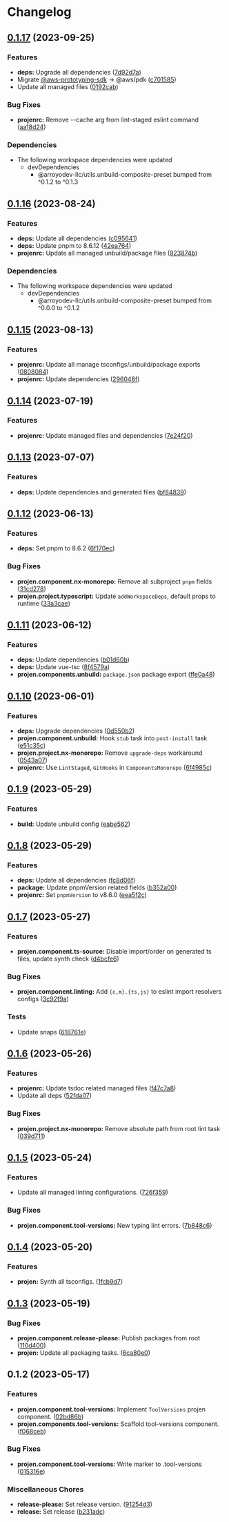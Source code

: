 # Changelog

## [0.1.17](https://github.com/ArroyoDev-LLC/components/compare/@arroyodev-llc/projen.component.tool-versions-v0.1.16...@arroyodev-llc/projen.component.tool-versions-v0.1.17) (2023-09-25)


### Features

* **deps:** Upgrade all dependencies ([7d92d7a](https://github.com/ArroyoDev-LLC/components/commit/7d92d7a3219d0c1df79e7c311391deb7f7ed98be))
* Migrate [@aws-prototyping-sdk](https://github.com/aws-prototyping-sdk) -&gt; @aws/pdk ([c701585](https://github.com/ArroyoDev-LLC/components/commit/c701585692de6b4ba01b018805ecedadbab67ca7))
* Update all managed files ([0192cab](https://github.com/ArroyoDev-LLC/components/commit/0192cab235b2bfe7e68a218b2373b919b819085a))


### Bug Fixes

* **projenrc:** Remove --cache arg from lint-staged eslint command ([aa18d24](https://github.com/ArroyoDev-LLC/components/commit/aa18d24368ab0c1283bc9dab7dfbaa54a1c69447))


### Dependencies

* The following workspace dependencies were updated
  * devDependencies
    * @arroyodev-llc/utils.unbuild-composite-preset bumped from ^0.1.2 to ^0.1.3

## [0.1.16](https://github.com/ArroyoDev-LLC/components/compare/@arroyodev-llc/projen.component.tool-versions-v0.1.15...@arroyodev-llc/projen.component.tool-versions-v0.1.16) (2023-08-24)


### Features

* **deps:** Update all dependencies ([c095641](https://github.com/ArroyoDev-LLC/components/commit/c095641714560189f59a19f89d1ab06e1815ad6e))
* **deps:** Update pnpm to 8.6.12 ([42ea764](https://github.com/ArroyoDev-LLC/components/commit/42ea7642497786063ff160cf5ce591e56155b4ca))
* **projenrc:** Update all managed unbuild/package files ([923874b](https://github.com/ArroyoDev-LLC/components/commit/923874b536dfa15ae21b81812d70b383551b87c2))


### Dependencies

* The following workspace dependencies were updated
  * devDependencies
    * @arroyodev-llc/utils.unbuild-composite-preset bumped from ^0.0.0 to ^0.1.2

## [0.1.15](https://github.com/ArroyoDev-LLC/components/compare/@arroyodev-llc/projen.component.tool-versions-v0.1.14...@arroyodev-llc/projen.component.tool-versions-v0.1.15) (2023-08-13)


### Features

* **projenrc:** Update all manage tsconfigs/unbuild/package exports ([0808084](https://github.com/ArroyoDev-LLC/components/commit/0808084c6cebd9d7ead2b01fd021efaf470088bc))
* **projenrc:** Update dependencies ([296048f](https://github.com/ArroyoDev-LLC/components/commit/296048f5d578df7c81e1927ed2c7c84898c2153b))

## [0.1.14](https://github.com/ArroyoDev-LLC/components/compare/@arroyodev-llc/projen.component.tool-versions-v0.1.13...@arroyodev-llc/projen.component.tool-versions-v0.1.14) (2023-07-19)


### Features

* **projenrc:** Update managed files and dependencies ([7e24f20](https://github.com/ArroyoDev-LLC/components/commit/7e24f20b0551bdd8972a3a6aac3622e88e3eb19e))

## [0.1.13](https://github.com/ArroyoDev-LLC/components/compare/@arroyodev-llc/projen.component.tool-versions-v0.1.12...@arroyodev-llc/projen.component.tool-versions-v0.1.13) (2023-07-07)


### Features

* **deps:** Update dependencies and generated files ([bf84839](https://github.com/ArroyoDev-LLC/components/commit/bf84839a3b8ee79342001ccd16936cf13b307bdc))

## [0.1.12](https://github.com/ArroyoDev-LLC/components/compare/@arroyodev-llc/projen.component.tool-versions-v0.1.11...@arroyodev-llc/projen.component.tool-versions-v0.1.12) (2023-06-13)


### Features

* **deps:** Set pnpm to 8.6.2 ([6f170ec](https://github.com/ArroyoDev-LLC/components/commit/6f170ec6974d005723bd593bf86fb269b9b34fb8))


### Bug Fixes

* **projen.component.nx-monorepo:** Remove all subproject `pnpm` fields ([31cd278](https://github.com/ArroyoDev-LLC/components/commit/31cd278b8e3969f7a80a1ab29dd43683a56f0425))
* **projen.project.typescript:** Update `addWorkspaceDeps`, default props to runtime ([33a3cae](https://github.com/ArroyoDev-LLC/components/commit/33a3caea11ba09eb9b70eb7c684edeed12783581))

## [0.1.11](https://github.com/ArroyoDev-LLC/components/compare/@arroyodev-llc/projen.component.tool-versions-v0.1.10...@arroyodev-llc/projen.component.tool-versions-v0.1.11) (2023-06-12)


### Features

* **deps:** Update dependencies ([b01d60b](https://github.com/ArroyoDev-LLC/components/commit/b01d60bbc0bbe8e70b3fa28e3064d5bddf885dc3))
* **deps:** Update vue-tsc ([8f4579a](https://github.com/ArroyoDev-LLC/components/commit/8f4579a17c29e9479a2e4702a4020ac032802a31))
* **projen.components.unbuild:** `package.json` package export ([ffe0a48](https://github.com/ArroyoDev-LLC/components/commit/ffe0a483f32585d1cb552c7c5d26f1a121e5c30d))

## [0.1.10](https://github.com/ArroyoDev-LLC/components/compare/@arroyodev-llc/projen.component.tool-versions-v0.1.9...@arroyodev-llc/projen.component.tool-versions-v0.1.10) (2023-06-01)


### Features

* **deps:** Upgrade dependencies ([0d550b2](https://github.com/ArroyoDev-LLC/components/commit/0d550b219e4fc4691e3b4aab7088a19148cc3deb))
* **projen.component.unbuild:** Hook `stub` task into `post-install` task ([e51c35c](https://github.com/ArroyoDev-LLC/components/commit/e51c35ce69749e33e469970e84fb86d3259c9434))
* **projen.project.nx-monorepo:** Remove `upgrade-deps` workaround ([0543a07](https://github.com/ArroyoDev-LLC/components/commit/0543a07658d8b4023809a1cb2f154ba8923e23f5))
* **projenrc:** Use `LintStaged`, `GitHooks` in `ComponentsMonorepo` ([6f4985c](https://github.com/ArroyoDev-LLC/components/commit/6f4985c01b6ed125698182dc7fccf377f93a33a7))

## [0.1.9](https://github.com/ArroyoDev-LLC/components/compare/@arroyodev-llc/projen.component.tool-versions-v0.1.8...@arroyodev-llc/projen.component.tool-versions-v0.1.9) (2023-05-29)


### Features

* **build:** Update unbuild config ([eabe562](https://github.com/ArroyoDev-LLC/components/commit/eabe562bea3f7592d1b95f8b8a5d479fa91dd53f))

## [0.1.8](https://github.com/ArroyoDev-LLC/components/compare/@arroyodev-llc/projen.component.tool-versions-v0.1.7...@arroyodev-llc/projen.component.tool-versions-v0.1.8) (2023-05-29)


### Features

* **deps:** Update all dependencies ([fc8d06f](https://github.com/ArroyoDev-LLC/components/commit/fc8d06ffc3347b10a118ebab6c7f02a6b9587568))
* **package:** Update pnpmVersion related fields ([b352a00](https://github.com/ArroyoDev-LLC/components/commit/b352a00148ca0f7c3f5aa526de55f552b47c814b))
* **projenrc:** Set `pnpmVersion` to v8.6.0 ([eea5f2c](https://github.com/ArroyoDev-LLC/components/commit/eea5f2c3e3e6ac6f4fc72811c9b1751a297a48db))

## [0.1.7](https://github.com/ArroyoDev-LLC/components/compare/@arroyodev-llc/projen.component.tool-versions-v0.1.6...@arroyodev-llc/projen.component.tool-versions-v0.1.7) (2023-05-27)


### Features

* **projen.component.ts-source:** Disable import/order on generated ts files, update synth check ([d4bcfe6](https://github.com/ArroyoDev-LLC/components/commit/d4bcfe65ed9782b78ef6896f88271325a87682e5))


### Bug Fixes

* **projen.component.linting:** Add `{c,m}.{ts,js}` to eslint import resolvers configs ([3c92f9a](https://github.com/ArroyoDev-LLC/components/commit/3c92f9aa63b40b75356e4c5cde44de9825d7afc0))


### Tests

* Update snaps ([618761e](https://github.com/ArroyoDev-LLC/components/commit/618761e2e9a782305d6a0f096678e35647a71abb))

## [0.1.6](https://github.com/ArroyoDev-LLC/components/compare/@arroyodev-llc/projen.component.tool-versions-v0.1.5...@arroyodev-llc/projen.component.tool-versions-v0.1.6) (2023-05-26)


### Features

* **projenrc:** Update tsdoc related managed files ([f47c7a8](https://github.com/ArroyoDev-LLC/components/commit/f47c7a850310aad5e43769919c3055bb4faec60a))
* Update all deps ([52fda07](https://github.com/ArroyoDev-LLC/components/commit/52fda07b7be66ec81ffff301d111b52bc46fc068))


### Bug Fixes

* **projen.project.nx-monorepo:** Remove absolute path from root lint task ([039d711](https://github.com/ArroyoDev-LLC/components/commit/039d7112eaa5eaa8472b1ab564fa5a48ae92f57a))

## [0.1.5](https://github.com/ArroyoDev-LLC/components/compare/@arroyodev-llc/projen.component.tool-versions-v0.1.4...@arroyodev-llc/projen.component.tool-versions-v0.1.5) (2023-05-24)


### Features

* Update all managed linting configurations. ([726f359](https://github.com/ArroyoDev-LLC/components/commit/726f359127b6d45cc24549653d78b3ea129a15e4))


### Bug Fixes

* **projen.component.tool-versions:** New typing lint errors. ([7b848c6](https://github.com/ArroyoDev-LLC/components/commit/7b848c6286fa365c0e58ceb6f4041780290b9422))

## [0.1.4](https://github.com/ArroyoDev-LLC/components/compare/@arroyodev-llc/projen.component.tool-versions-v0.1.3...@arroyodev-llc/projen.component.tool-versions-v0.1.4) (2023-05-20)


### Features

* **projen:** Synth all tsconfigs. ([1fcb9d7](https://github.com/ArroyoDev-LLC/components/commit/1fcb9d7e7c4840ff7d463453cff44201b03e996a))

## [0.1.3](https://github.com/ArroyoDev-LLC/components/compare/@arroyodev-llc/projen.component.tool-versions-v0.1.2...@arroyodev-llc/projen.component.tool-versions-v0.1.3) (2023-05-19)


### Bug Fixes

* **projen.component.release-please:** Publish packages from root ([110d400](https://github.com/ArroyoDev-LLC/components/commit/110d4002e681d351f3127aeb04798eb25bb7e1b9))
* **projen:** Update all packaging tasks. ([6ca80e0](https://github.com/ArroyoDev-LLC/components/commit/6ca80e05c2f38b262be0edc718240f6a055b9c0a))

## 0.1.2 (2023-05-17)


### Features

* **projen.component.tool-versions:** Implement `ToolVersions` projen component. ([02bd86b](https://github.com/ArroyoDev-LLC/components/commit/02bd86b066bc66951465c5e6ed421ef807da8774))
* **projen.components.tool-versions:** Scaffold tool-versions component. ([f068ceb](https://github.com/ArroyoDev-LLC/components/commit/f068ceb42f69924065b503d2e0b5501a20e65d79))


### Bug Fixes

* **projen.component.tool-versions:** Write marker to .tool-versions ([015316e](https://github.com/ArroyoDev-LLC/components/commit/015316e2e9cda22b400b2bfe00b893bc6aadfe10))


### Miscellaneous Chores

* **release-please:** Set release version. ([91254d3](https://github.com/ArroyoDev-LLC/components/commit/91254d37f198bb0d7366d786fa56a3266dac77d8))
* **release:** Set release ([b231adc](https://github.com/ArroyoDev-LLC/components/commit/b231adc5f371681d5e2b52358be34fa451fd69db))
